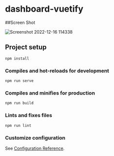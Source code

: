 # dashboard-vuetify

##Screen Shot

![Screenshot 2022-12-16 114338](https://user-images.githubusercontent.com/63366917/208038875-0c462d16-9c27-4b4a-9882-7fc9df10dc99.png)

## Project setup
```
npm install
```

### Compiles and hot-reloads for development
```
npm run serve
```

### Compiles and minifies for production
```
npm run build
```

### Lints and fixes files
```
npm run lint
```

### Customize configuration
See [Configuration Reference](https://cli.vuejs.org/config/).
